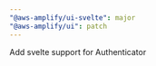 ```yaml
---
"@aws-amplify/ui-svelte": major
"@aws-amplify/ui": patch
---
```


Add svelte support for Authenticator
